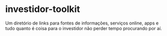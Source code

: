 # investidor-toolkit
Um diretório de links para fontes de informações, serviços online, apps e tudo quanto é coisa para o investidor não perder tempo procurando por aí.
